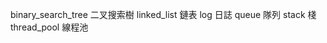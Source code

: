 binary_search_tree  二叉搜索樹
linked_list         鏈表
log                 日誌
queue               隊列
stack               棧
thread_pool         線程池